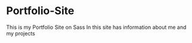 # Portfolio-Site
This is my Portfolio Site on Sass
In this site has information about me and my projects
